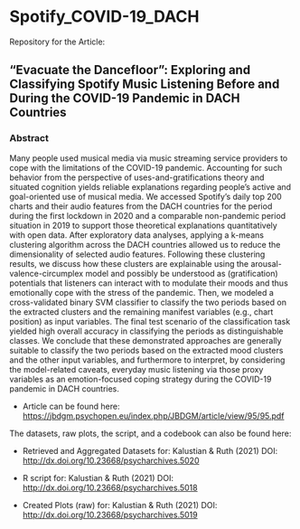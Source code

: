 # Spotify_COVID-19_DACH

Repository for the Article:

## “Evacuate the Dancefloor”: Exploring and Classifying Spotify Music Listening Before and During the COVID-19 Pandemic in DACH Countries

### Abstract

Many people used musical media via music streaming service providers to cope with the limitations of the COVID-19 pandemic. Accounting for such behavior from the perspective of uses-and-gratifications theory and situated cognition yields reliable explanations regarding people’s active and goal-oriented use of musical media. We accessed Spotify’s daily top 200 charts and their audio features from the DACH countries for the period during the first lockdown in 2020 and a comparable non-pandemic period situation in 2019 to support those theoretical explanations quantitatively with open data. After exploratory data analyses, applying a k-means clustering algorithm across the DACH countries allowed us to reduce the dimensionality of selected audio features. Following these clustering results, we discuss how these clusters are explainable using the arousal-valence-circumplex model and possibly be understood as (gratification) potentials that listeners can interact with to modulate their moods and thus emotionally cope with the stress of the pandemic. Then, we modeled a cross-validated binary SVM classifier to classify the two periods based on the extracted clusters and the remaining manifest variables (e.g., chart position) as input variables. The final test scenario of the classification task yielded high overall accuracy in classifying the periods as distinguishable classes. We conclude that these demonstrated approaches are generally suitable to classify the two periods based on the extracted mood clusters and the other input variables, and furthermore to interpret, by considering the model-related caveats, everyday music listening via those proxy variables as an emotion-focused coping strategy during the COVID-19 pandemic in DACH countries.  



- Article can be found here: https://jbdgm.psychopen.eu/index.php/JBDGM/article/view/95/95.pdf


The datasets, raw plots, the script, and a codebook can also be found here:

- Retrieved and Aggregated Datasets for: Kalustian & Ruth (2021)
  DOI: http://dx.doi.org/10.23668/psycharchives.5020

- R script for:  Kalustian & Ruth (2021)
DOI: http://dx.doi.org/10.23668/psycharchives.5018

- Created Plots (raw) for: Kalustian & Ruth (2021)
DOI: http://dx.doi.org/10.23668/psycharchives.5019
